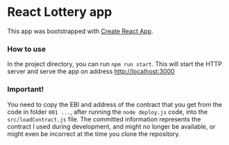 # React Lottery app

This app was bootstrapped with [Create React App](https://github.com/facebook/create-react-app).

### How to use

In the project directory, you can run `npm run start`. 
This will start the HTTP server and serve the app on address [http://localhost:3000](http://localhost:3000)

### Important!

You need to copy the EBI and address of the contract that you get from the code in folder `001 ...`, after running the `node deploy.js` code, into the `src/loadContract.js` file. The committed information represents the contract I used during development, and might no longer be available, or might even be incorrect at the time you clone the repository.
